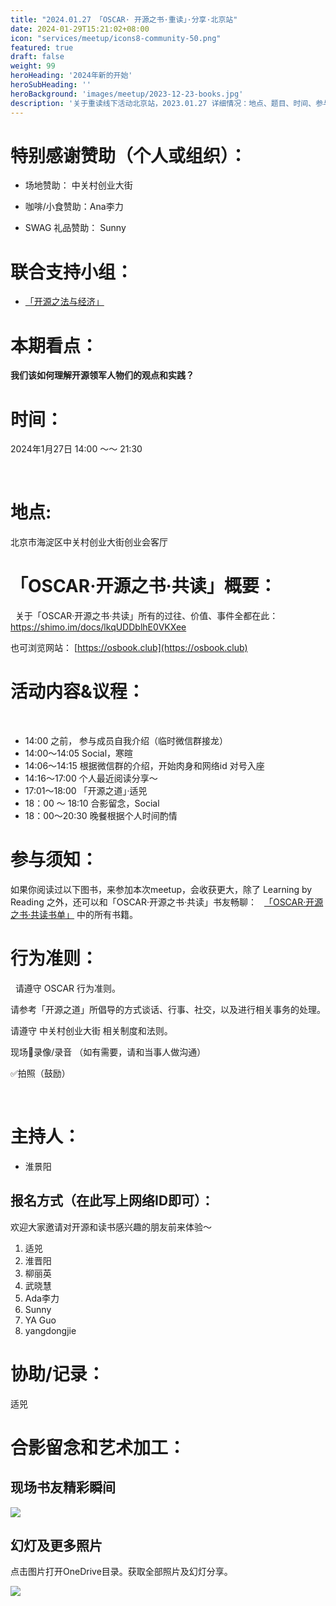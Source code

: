 ```yaml
---
title: "2024.01.27 「OSCAR· 开源之书·重读」·分享·北京站"
date: 2024-01-29T15:21:02+08:00
icon: "services/meetup/icons8-community-50.png"
featured: true
draft: false
weight: 99
heroHeading: '2024年新的开始'
heroSubHeading: ''
heroBackground: 'images/meetup/2023-12-23-books.jpg'
description: '关于重读线下活动北京站，2023.01.27 详细情况：地点、题目、时间、参与人员。'
---
```



# 特别感谢赞助（个人或组织）：

* 场地赞助：  中关村创业大街
 
* 咖啡/小食赞助：Ana李力

* SWAG 礼品赞助： Sunny


# 联合支持小组：

* [「开源之法与经济」](https://opensourceway.community/posts/os-license-and-copyleft/build-os-licensing-workgroup/)

# 本期看点：

**我们该如何理解开源领军人物们的观点和实践？**


# 时间：

2024年1月27日 14:00 ～～ 21:30 

 
# 地点: 

北京市海淀区中关村创业大街创业会客厅


# 「OSCAR·开源之书·共读」概要：
 
关于「OSCAR·开源之书·共读」所有的过往、价值、事件全都在此：
 
https://shimo.im/docs/lkqUDDblhE0VKXee

也可浏览网站： [https://osbook.club](https://osbook.club)


# 活动内容&议程：
 
- 14:00 之前， 参与成员自我介绍（临时微信群接龙）
- 14:00～14:05  Social，寒暄
- 14:06～14:15   根据微信群的介绍，开始肉身和网络id 对号入座
- 14:16～17:00   个人最近阅读分享～ 
- 17:01～18:00    「开源之道」·适兕 
- 18：00 ～ 18:10 合影留念，Social
- 18：00～20:30   晚餐根据个人时间酌情
 

# 参与须知：

如果你阅读过以下图书，来参加本次meetup，会收获更大，除了 Learning by Reading 之外，还可以和「OSCAR·开源之书·共读」书友畅聊：
 
[「OSCAR·开源之书·共读书单」](https://osbook.club/work/) 中的所有书籍。

# 行为准则：
 
请遵守 OSCAR 行为准则。

请参考「开源之道」所倡导的方式谈话、行事、社交，以及进行相关事务的处理。

请遵守 中关村创业大街 相关制度和法则。

现场🚫录像/录音 （如有需要，请和当事人做沟通）

✅拍照（鼓励）

 
# 主持人：

* 淮景阳

## 报名方式（在此写上网络ID即可）：

欢迎大家邀请对开源和读书感兴趣的朋友前来体验～ 

1. 适兕
2. 淮晋阳
3. 柳丽英
4. 武晓慧
5. Ada李力
6. Sunny
7. YA Guo
8. yangdongjie 

# 协助/记录：

适兕


# 合影留念和艺术加工：

## 现场书友精彩瞬间

![](/images/meetup/2024-01-27-all.jpg)

## 幻灯及更多照片

点击图片打开OneDrive目录。获取全部照片及幻灯分享。

[![](/images/meetup/2024-01-27-all.jpg)](https://1drv.ms/f/s!Arg2k_5HJFrbgfo8vhnmvRaspGgbPw?e=9gqCQ7)

